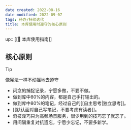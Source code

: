 ```yaml
---
date created: 2022-08-16
date modified: 2022-09-07
tags: 待办/持续迭代
title: 本库使用时遵守的核心原则
---
```


up:: [[🧰 本库使用指南]]

## 核心原则

> [!TIP]  
> 像宪法一样不动摇地去遵守

- 闪念的捕捉记录，宁愿多做，不要不做。
- 做到库中80%的内容，都是自己手打输出的。
- 做到库中80%的笔记，经过自己的[[自主思考|独立思考]]。
- [[默认面对自己写笔记，不要考虑有读者]]。
- 奇技淫巧只为高频场景服务，很少用到的技巧忘了就忘了。
- 用间隔重复对抗遗忘，宁愿少忘记，不要多新学。
